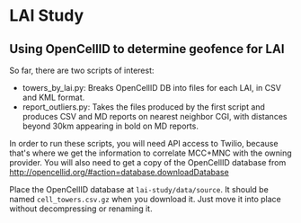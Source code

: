# LAI Study
## Using OpenCellID to determine geofence for LAI

So far, there are two scripts of interest:

* towers_by_lai.py: Breaks OpenCellID DB into files for each LAI, in CSV and
  KML format.
* report_outliers.py: Takes the files produced by the first script and produces
  CSV and MD reports on nearest neighbor CGI, with distances beyond 30km
  appearing in bold on MD reports.


In order to run these scripts, you will need API access to Twilio, because
that's where we get the information to correlate MCC+MNC with the owning
provider.  You will also need to get a copy of the OpenCellID database from
http://opencellid.org/#action=database.downloadDatabase

Place the OpenCellID database at `lai-study/data/source`.  It should be named
`cell_towers.csv.gz` when you download it.  Just move it into place without
decompressing or renaming it.

